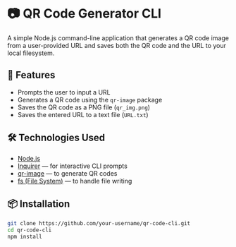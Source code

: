 # 📷 QR Code Generator CLI

A simple Node.js command-line application that generates a QR code image from a user-provided URL and saves both the QR code and the URL to your local filesystem.

## 🚀 Features

- Prompts the user to input a URL
- Generates a QR code using the `qr-image` package
- Saves the QR code as a PNG file (`qr_img.png`)
- Saves the entered URL to a text file (`URL.txt`)

## 🛠️ Technologies Used

- [Node.js](https://nodejs.org/)
- [Inquirer](https://www.npmjs.com/package/inquirer) — for interactive CLI prompts
- [qr-image](https://www.npmjs.com/package/qr-image) — to generate QR codes
- [fs (File System)](https://nodejs.org/api/fs.html) — to handle file writing

## 📦 Installation

```bash
git clone https://github.com/your-username/qr-code-cli.git
cd qr-code-cli
npm install

